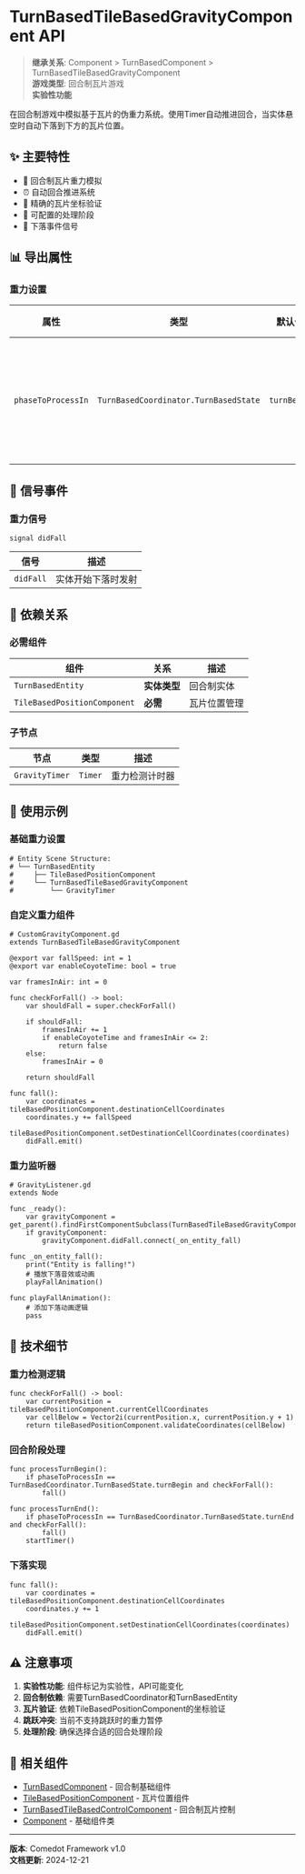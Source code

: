 # TurnBasedTileBasedGravityComponent API

> **继承关系**: Component > TurnBasedComponent > TurnBasedTileBasedGravityComponent  
> **游戏类型**: 回合制瓦片游戏  
> **实验性功能**

在回合制游戏中模拟基于瓦片的伪重力系统。使用Timer自动推进回合，当实体悬空时自动下落到下方的瓦片位置。

## ✨ 主要特性

- 🎯 回合制瓦片重力模拟
- ⏰ 自动回合推进系统
- 📍 精确的瓦片坐标验证
- 🔄 可配置的处理阶段
- 📡 下落事件信号

## 📊 导出属性

### 重力设置
| 属性 | 类型 | 默认值 | 描述 |
|------|------|--------|------|
| `phaseToProcessIn` | `TurnBasedCoordinator.TurnBasedState` | `turnBegin` | 处理重力的回合阶段 |

## 🔔 信号事件

### 重力信号
```gdscript
signal didFall
```

| 信号 | 描述 |
|------|------|
| `didFall` | 实体开始下落时发射 |

## 🔗 依赖关系

### 必需组件
| 组件 | 关系 | 描述 |
|------|------|------|
| `TurnBasedEntity` | **实体类型** | 回合制实体 |
| `TileBasedPositionComponent` | **必需** | 瓦片位置管理 |

### 子节点
| 节点 | 类型 | 描述 |
|------|------|------|
| `GravityTimer` | `Timer` | 重力检测计时器 |

## 🎯 使用示例

### 基础重力设置

```gdscript
# Entity Scene Structure:
# └── TurnBasedEntity
#     ├── TileBasedPositionComponent
#     └── TurnBasedTileBasedGravityComponent
#         └── GravityTimer
```

### 自定义重力组件

```gdscript
# CustomGravityComponent.gd
extends TurnBasedTileBasedGravityComponent

@export var fallSpeed: int = 1
@export var enableCoyoteTime: bool = true

var framesInAir: int = 0

func checkForFall() -> bool:
    var shouldFall = super.checkForFall()
    
    if shouldFall:
        framesInAir += 1
        if enableCoyoteTime and framesInAir <= 2:
            return false
    else:
        framesInAir = 0
    
    return shouldFall

func fall():
    var coordinates = tileBasedPositionComponent.destinationCellCoordinates
    coordinates.y += fallSpeed
    tileBasedPositionComponent.setDestinationCellCoordinates(coordinates)
    didFall.emit()
```

### 重力监听器

```gdscript
# GravityListener.gd
extends Node

func _ready():
    var gravityComponent = get_parent().findFirstComponentSubclass(TurnBasedTileBasedGravityComponent)
    if gravityComponent:
        gravityComponent.didFall.connect(_on_entity_fall)

func _on_entity_fall():
    print("Entity is falling!")
    # 播放下落音效或动画
    playFallAnimation()

func playFallAnimation():
    # 添加下落动画逻辑
    pass
```

## 🔧 技术细节

### 重力检测逻辑
```gdscript
func checkForFall() -> bool:
    var currentPosition = tileBasedPositionComponent.currentCellCoordinates
    var cellBelow = Vector2i(currentPosition.x, currentPosition.y + 1)
    return tileBasedPositionComponent.validateCoordinates(cellBelow)
```

### 回合阶段处理
```gdscript
func processTurnBegin():
    if phaseToProcessIn == TurnBasedCoordinator.TurnBasedState.turnBegin and checkForFall():
        fall()

func processTurnEnd():
    if phaseToProcessIn == TurnBasedCoordinator.TurnBasedState.turnEnd and checkForFall():
        fall()
    startTimer()
```

### 下落实现
```gdscript
func fall():
    var coordinates = tileBasedPositionComponent.destinationCellCoordinates
    coordinates.y += 1
    tileBasedPositionComponent.setDestinationCellCoordinates(coordinates)
    didFall.emit()
```

## ⚠️ 注意事项

1. **实验性功能**: 组件标记为实验性，API可能变化
2. **回合制依赖**: 需要TurnBasedCoordinator和TurnBasedEntity
3. **瓦片验证**: 依赖TileBasedPositionComponent的坐标验证
4. **跳跃冲突**: 当前不支持跳跃时的重力暂停
5. **处理阶段**: 确保选择合适的回合处理阶段

## 🔗 相关组件

- [TurnBasedComponent](TurnBasedComponent.md) - 回合制基础组件
- [TileBasedPositionComponent](./TileBasedPositionComponent.md) - 瓦片位置组件
- [TurnBasedTileBasedControlComponent](TurnBasedTileBasedControlComponent.md) - 回合制瓦片控制
- [Component](../Component.md) - 基础组件类

---

**版本**: Comedot Framework v1.0  
**文档更新**: 2024-12-21 